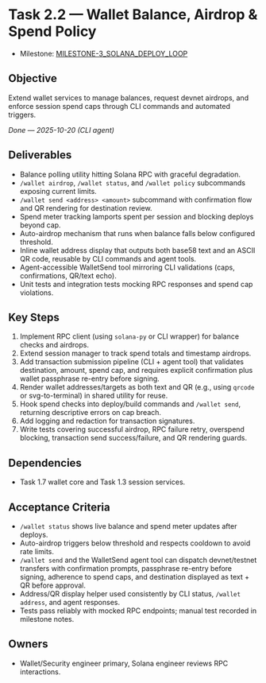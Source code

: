 # Task 2.2 — Wallet Balance, Airdrop & Spend Policy

- Milestone: [MILESTONE-3_SOLANA_DEPLOY_LOOP](../milestones/MILESTONE-3_SOLANA_DEPLOY_LOOP.md)

## Objective
Extend wallet services to manage balances, request devnet airdrops, and enforce session spend caps through CLI commands and automated triggers.

_Done — 2025-10-20 (CLI agent)_

## Deliverables
- Balance polling utility hitting Solana RPC with graceful degradation.
- `/wallet airdrop`, `/wallet status`, and `/wallet policy` subcommands exposing current limits.
- `/wallet send <address> <amount>` subcommand with confirmation flow and QR rendering for destination review.
- Spend meter tracking lamports spent per session and blocking deploys beyond cap.
- Auto-airdrop mechanism that runs when balance falls below configured threshold.
- Inline wallet address display that outputs both base58 text and an ASCII QR code, reusable by CLI commands and agent tools.
- Agent-accessible WalletSend tool mirroring CLI validations (caps, confirmations, QR/text echo).
- Unit tests and integration tests mocking RPC responses and spend cap violations.

## Key Steps
1. Implement RPC client (using `solana-py` or CLI wrapper) for balance checks and airdrops.
2. Extend session manager to track spend totals and timestamp airdrops.
3. Add transaction submission pipeline (CLI + agent tool) that validates destination, amount, spend cap, and requires explicit confirmation plus wallet passphrase re-entry before signing.
4. Render wallet addresses/targets as both text and QR (e.g., using `qrcode` or svg-to-terminal) in shared utility for reuse.
5. Hook spend checks into deploy/build commands and `/wallet send`, returning descriptive errors on cap breach.
6. Add logging and redaction for transaction signatures.
7. Write tests covering successful airdrop, RPC failure retry, overspend blocking, transaction send success/failure, and QR rendering guards.

## Dependencies
- Task 1.7 wallet core and Task 1.3 session services.

## Acceptance Criteria
- `/wallet status` shows live balance and spend meter updates after deploys.
- Auto-airdrop triggers below threshold and respects cooldown to avoid rate limits.
- `/wallet send` and the WalletSend agent tool can dispatch devnet/testnet transfers with confirmation prompts, passphrase re-entry before signing, adherence to spend caps, and destination displayed as text + QR before approval.
- Address/QR display helper used consistently by CLI status, `/wallet address`, and agent responses.
- Tests pass reliably with mocked RPC endpoints; manual test recorded in milestone notes.

## Owners
- Wallet/Security engineer primary, Solana engineer reviews RPC interactions.
